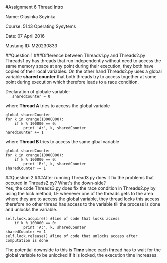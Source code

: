 #Assignment 6 Thread Intro

Name: Olayinka Soyinka 

Course: 5143 Operating Sysytems 

Date: 07 April 2016

Mustang ID: M20230833

##Question 1
###Difference between Threads1.py and Threads2.py  
Threads1.py has threads that run independently without need to access the same memory space at any point during their execution,
they both have copies of their local variables. On the other hand Threads2.py uses a global variable **shared counter** that
both threads try to access together at some point during execution which therefore leads to a race condition.  

Declaration of globale variable:  
````    sharedCounter = 0 ````
    
where **Thread A** tries to access the global variable  
```  
global sharedCounter  
for k in xrange(10000000):  
    if k % 100000 == 0:    
        print 'A:', k, sharedCounter    
haredCounter += 1
```
where **Thread B** tries to access the same glbal variable  
```
global sharedCounter
for k in xrange(10000000):
    if k % 100000 == 0:
        print 'B:', k, sharedCounter
sharedCounter += 1
```
##Question 2
###After running Thread3.py does it fix the problems that occured in Threads2.py? What's the down-side?  
Yes, the code Threads3.py does fix the race condition in Threads2.py by using the lock method, I.E whenever one of the threads
gets to the area where they are to access the global variable, they thread locks this access therefore no other thread has access
to the variable till the process is done and unlocks the variable.

``` 
self.lock.acquire() #line of code that locks access
    if k % 100000 == 0:
        print 'A:', k, sharedCounter
sharedCounter += 1
self.lock.release() #line of code that unlocks access after computation is done
``` 
The potential downside to this is **Time** since each thread has to wait for the global variable to be unlocked if it is locked,
the execution time increases.

